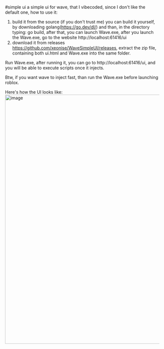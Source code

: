 #simple ui
a simple ui for wave, that I vibecoded, since I don't like the default one, how to use it:
1. build it from the source (if you don't trust me)
you can build it yourself, by downloading golang(https://go.dev/dl/)
and than, in the directory typing:
go build, after that, you can launch Wave.exe, after you launch the Wave.exe, go to the website http://localhost:61416/ui
2. download it from releases
https://github.com/xeonise/WaveSimpleUI/releases, extract the zip file, containing both ui.html and Wave.exe into the same folder.

Run Wave.exe, after running it, you can go to http://localhost:61416/ui, and you will be able to execute scripts once it injects.

Btw, if you want wave to inject fast, than run the Wave.exe before launching roblox.

Here's how the UI looks like:
<img width="884" height="812" alt="image" src="https://github.com/user-attachments/assets/6a451f42-7ea8-4b59-9c23-e0cd13e209f2" />
